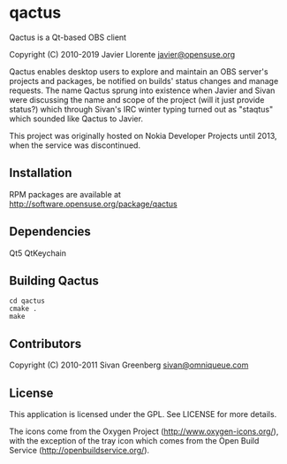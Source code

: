 qactus
======

Qactus is a Qt-based OBS client

Copyright (C) 2010-2019 Javier Llorente <javier@opensuse.org>

Qactus enables desktop users to explore and maintain an OBS server's projects and packages, be notified on builds' status changes and manage requests.
The name Qactus sprung into existence when Javier and Sivan were discussing the name and scope of the project (will it just provide status?) which through Sivan's IRC winter typing turned out as "staqtus" which sounded like Qactus to Javier.

This project was originally hosted on Nokia Developer Projects until 2013, when the service was discontinued.

Installation
------------
RPM packages are available at http://software.opensuse.org/package/qactus

Dependencies
------------
Qt5
QtKeychain

Building Qactus
------------
```
cd qactus
cmake .
make
```

Contributors
-------
Copyright (C) 2010-2011 Sivan Greenberg <sivan@omniqueue.com>

License
-------
This application is licensed under the GPL. See LICENSE for more details.

The icons come from the Oxygen Project (http://www.oxygen-icons.org/), with the exception of the tray icon which comes from the Open Build Service (http://openbuildservice.org/).



